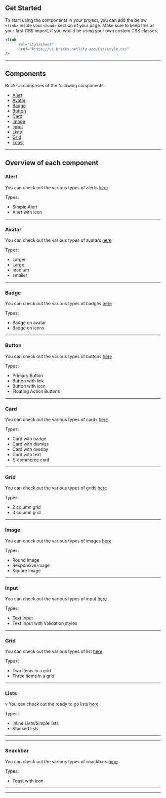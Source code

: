 ## Get Started

To start using the components in your project, you can add the below `<link>` inside your `<head>` section of your page. Make sure to keep this as your first CSS import, if you would be using your own custom CSS classes.

```html
<link 
      rel="stylesheet" 
      href="https://ui-bricks.netlify.app/Css/style.css" 
/>

```

---

## Components

Brick-Ui comprises of the following components.

<ul>
  <li><a href="https://ui-bricks.netlify.app/Alert/alert">Alert</a></li>
  <li><a href="https://ui-bricks.netlify.app/avatar/avatar">Avatar</a></li>
  <li><a href="https://ui-bricks.netlify.app//Badge/badge">Badge</a></li>
  <li><a href="https://ui-bricks.netlify.app/Button/button">Button</a></li>
  <li><a href="https://ui-bricks.netlify.app/card-feat/card">Card</a></li>
  <li><a href="https://ui-bricks.netlify.app/image-feature/image">Image</a></li>
  <li><a href="https://ui-bricks.netlify.app//input/input">Input</a></li>
  <li><a href="https://ui-bricks.netlify.app/lists/lists">Lists</a></li>
  <li><a href="https://ui-bricks.netlify.app/Grid/grid">Grid</a></li>
  <li><a href="https://ui-bricks.netlify.app/snackbar-feature/snackbar">Toast</a></li>
  

</ul>

---
## Overview of each component


### Alert


You can check out the various types of alerts [here](https://ui-bricks.netlify.app/Alert/alert)

Types:
* Simple Alert
* Alert with icon

<hr />

### Avatar


You can check out the various types of avatars [here](https://ui-bricks.netlify.app/avatar/avatar)

Types:
* Larger
* Large
* medium
* smaller
<hr />

### Badge


You can check out the various types of badges [here](https://ui-bricks.netlify.app//Badge/badge)

Types:
* Badge on avatar
* Badge on icons

<hr />

### Button


You can check out the various types of buttons [here](https://ui-bricks.netlify.app/Button/button)

Types:

 * Primary Button
 * Button with link
 * Button with icon
 * Floating Action Buttons

<hr />

### Card


You can check out the various types of cards [here](https://ui-bricks.netlify.app/card-feat/card)

Types:
* Card with badge
* Card with dismiss
* Card with overlay
* Card with text
* E-commerce card
 
 

<hr />

### Grid


You can check out the various types of grids [here](https://ui-bricks.netlify.app/Grid/grid)

Types:
* 2 column grid
* 3 column grid

<hr />

### Image


You can check out the various types of images [here](https://ui-bricks.netlify.app/image-feature/image)

Types:
* Round image
* Responsive image
* Square image

<hr />

### Input


You can check out the various types of input [here](https://ui-bricks.netlify.app/input/input)

Types:
* Text Input
* Text Input with Validation styles


<hr />

### Grid


You can check out the various types of list [here](https://ui-bricks.netlify.app/Grid/grid)

Types:
* Two items in a grid
* Three items in a grid

<hr />

### Lists

v
You can check out the ready to go lists [here](https://ui-bricks.netlify.app/lists/lists)

Types:
* Inline Lists/Simple lists
* Stacked lists

<hr />

<hr />

### Snackbar


You can check out the various types of snackbars [here](https://ui-bricks.netlify.app/snackbar-feature/snackbar)

Types:
* Toast with icon
 

<hr />


---